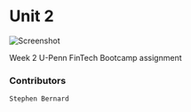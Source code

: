 # Unit 2
![Screenshot](./revenue-per-lead/jpg)

Week 2 U-Penn FinTech Bootcamp assignment

### Contributors
```
Stephen Bernard
```